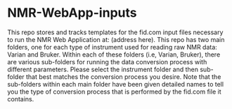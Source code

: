 # NMR-WebApp-inputs

This repo stores and tracks templates for the fid.com input files necessary to run the NMR Web Application at: (address here). This repo has two main folders, one for each type of instrument used for reading raw NMR data: Varian and Bruker. Within each of these folders (i.e, Varian, Bruker), there are various sub-folders for running the data conversion process with different parameters. Please select the instrument folder and then sub-folder that best matches the conversion process you desire. Note that the sub-folders within each main folder have been given detailed names to tell you the type of conversion process that is performed by the fid.com file it contains. 

